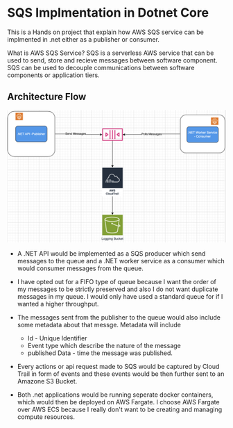 # SQS Implmentation in Dotnet Core

This is a Hands on project that explain how AWS SQS service can be implmented in .net either as a publisher or consumer.

What is AWS SQS Service? SQS is a serverless AWS service that can be used to send, store and recieve messages between software component. SQS can be used to decouple communications between software components or application tiers.



 ## Architecture Flow

![image info](./Img/flow.png)


 - A .NET API would be implemented as a SQS producer which send messages to the queue and a .NET worker service as a consumer which would consumer messages from the queue. 
 - I have opted out for a FIFO type of queue because I want the order of my messages to be strictly preserved and also I do not want duplicate messages in my queue. I would only have used a standard queue for if I wanted a higher throughput.
 - The messages sent from the publisher to the queue would also include some metadata about that messge. Metadata will include
     - Id - Unique Identifier
     - Event type which describe the nature of the message
     - published Data - time the message was published.
  
 - Every actions or api request made to SQS would be captured by Cloud Trail in form of events and these events would be then further sent to an Amazone S3 Bucket.
 - Both .net applications would be running seperate docker containers, which would then be deployed on AWS Fargate. I choose AWS Fargate over AWS ECS because I really don't want to be creating and managing compute resources.




